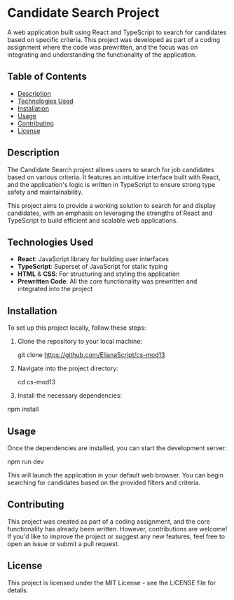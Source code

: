 # Candidate Search Project

A web application built using React and TypeScript to search for candidates based on specific criteria. This project was developed as part of a coding assignment where the code was prewritten, and the focus was on integrating and understanding the functionality of the application.

## Table of Contents

- [Description](#description)
- [Technologies Used](#technologies-used)
- [Installation](#installation)
- [Usage](#usage)
- [Contributing](#contributing)
- [License](#license)

## Description

The Candidate Search project allows users to search for job candidates based on various criteria. It features an intuitive interface built with React, and the application's logic is written in TypeScript to ensure strong type safety and maintainability.

This project aims to provide a working solution to search for and display candidates, with an emphasis on leveraging the strengths of React and TypeScript to build efficient and scalable web applications.

## Technologies Used

- **React**: JavaScript library for building user interfaces
- **TypeScript**: Superset of JavaScript for static typing
- **HTML** & **CSS**: For structuring and styling the application
- **Prewritten Code**: All the core functionality was prewritten and integrated into the project

## Installation

To set up this project locally, follow these steps:

1. Clone the repository to your local machine:


   git clone https://github.com/ElianaScript/cs-mod13
2. Navigate into the project directory:

   cd cs-mod13

4. Install the necessary dependencies:
   
npm install

## Usage
Once the dependencies are installed, you can start the development server:

npm run dev

This will launch the application in your default web browser. You can begin searching for candidates based on the provided filters and criteria.

## Contributing
This project was created as part of a coding assignment, and the core functionality has already been written. However, contributions are welcome! If you'd like to improve the project or suggest any new features, feel free to open an issue or submit a pull request.

## License
This project is licensed under the MIT License - see the LICENSE file for details.
